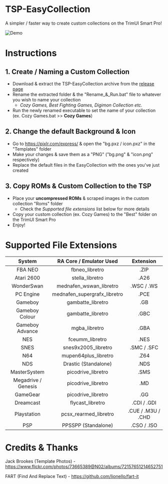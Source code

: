 # TSP-EasyCollection

A simpler / faster way to create custom collections on the TrimUI Smart Pro!

![Demo](https://github.com/acatone-git/TSP-EasyCollection/assets/67967964/ad24cd6b-49a7-449d-bf7b-5d6d775bf1b5)

# Instructions
 
 ## 1. Create / Naming a Custom Collection

- Download & extract the TSP-EasyCollection archive from the [release page](https://github.com/acatone-git/TSP-EasyCollection/releases)
- Rename the extracted folder & the "Rename_&_Run.bat" file to whatever you wish to name your collection
  - *Cozy Games, Best Fighting Games, Digimon Collection etc.*
- Run the newly renamed executable to set the name of your collection (ex. Cozy Games.bat >> **Cozy Games**) 
  
## 2. Change the default Background & Icon

- Go to https://pixlr.com/express/ & open the "bg.pxz / icon.pxz" in the "Templates" folder
- Make your changes & save them as a "PNG" ("bg.png" & "icon.png" respectively)
- Replace the default files in the EasyCollection with the ones you've just created

## 3. Copy ROMs & Custom Collection to the TSP 

- Place your **uncompressed ROMs** & scraped images in the custom collection "Roms" folder
   - Check the *Supported file extensions* list below for more details
- Copy your custom collection (ex. Cozy Games) to the "Best" folder on the TrimUI Smart Pro
- Enjoy!

# Supported File Extensions

| System | RA Core / Emulator Used| Extension |
|     :---:    |     :---:      |     :---:      |
| FBA NEO | fbneo_libretro | .ZIP |
| Atari 2600 | stella_libretro | .A26 |
| WonderSwan | mednafen_wswan_libretro | .WSC / .WS |
| PC Engine | mednafen_supergrafx_libretro | .PCE |
| Gameboy | gambatte_libretro | .GB |
| Gameboy Colour | gambatte_libretro | .GBC |
| Gameboy Advance | mgba_libretro | .GBA |
| NES | fceumm_libretro | .NES |
| SNES | snes9x2005_libretro | .SMC / .SFC |
| N64 | mupen64plus_libretro | .Z64 |
| NDS | Drastic (Standalone) | .NDS |
| MasterSystem | picodrive_libretro | .SMS |
| Megadrive / Genesis | picodrive_libretro | .MD |
| GameGear | picodrive_libretro | .GG |
| Dreamcast | flycast_libretro | .CDI / .GDI |
| Playstation | pcsx_rearmed_libretro | .CUE / .M3U / .CHD |
| PSP | PPSSPP (Standalone) | .CSO / .ISO |

# Credits & Thanks

Jack Brookes (Template Photos) - https://www.flickr.com/photos/73665389@N02/albums/72157651214652751

FART (Find And Replace Text) - https://github.com/lionello/fart-it

